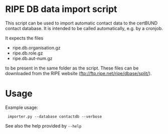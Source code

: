 RIPE DB data import script
==========================

This script can be used to import automatic contact data to the certBUND
contact database. It is intended to be called automatically, e.g. by a
cronjob.

It expects the files

* ripe.db.organisation.gz
* ripe.db.role.gz
* ripe.db.aut-num.gz

to be present in the same folder as the script. These files can be downloaded
from the RIPE website (ftp://ftp.ripe.net/ripe/dbase/split/).


Usage
=====

Example usage:
```
 importer.py --database contactdb --verbose
```

See also the help provided by ``--help``
